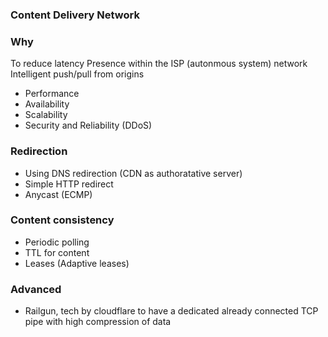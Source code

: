 ### Content Delivery Network

### Why

To reduce latency
Presence within the ISP (autonmous system) network
Intelligent push/pull from origins

- Performance
- Availability
- Scalability
- Security and Reliability (DDoS)

### Redirection

- Using DNS redirection (CDN as authoratative server)
- Simple HTTP redirect
- Anycast (ECMP)

### Content consistency

- Periodic polling
- TTL for content
- Leases (Adaptive leases)

### Advanced
- Railgun, tech by cloudflare to have a dedicated already connected TCP pipe with high compression of data